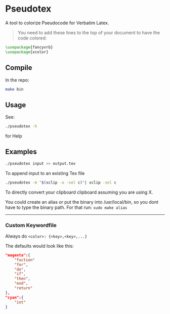 # Pseudotex
A tool to colorize Pseudocode for Verbatim Latex.

> You need to add these lines to the top of your document to have the code colored:
```latex
\usepackage{fancyvrb}
\usepackage{xcolor}
```

## Compile
In the repo:
```sh
make bin
```

## Usage
See:
```sh
./pseudotex -h
```
for Help

## Examples

```sh
./pseudotex input >> output.tex
```
To append input to an existing Tex file

```sh
./pseudotex -m "$(xclip -o -sel c)"| xclip -sel c
```
To directly convert your clipboard clipboard assuming you are using X.

You could create an alias or put the binary into /usr/local/bin, so you dont have to type the binary path.
For that run: ```sudo make alias```


---
### Custom Keywordfile
Always do ```<color>: {<key>,<key>,...}```

The defaults would look like this:

```json
"magenta":{
    "fuction"
    "for",
    "do",
    "if",
    "then",
    "end",
    "return"
},
"cyan":{
    "int"
}
```

